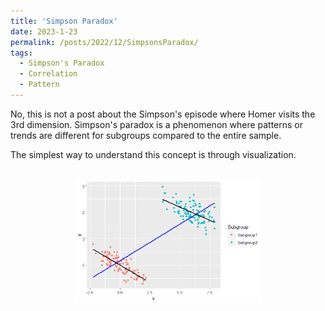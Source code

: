 ```yaml
---
title: 'Simpson Paradox'
date: 2023-1-23
permalink: /posts/2022/12/SimpsonsParadox/
tags:
  - Simpson's Paradox
  - Correlation
  - Pattern
---
```


No, this is not a post about the Simpson's episode where Homer visits the 3rd dimension. Simpson's paradox is a phenomenon where patterns or trends are different for subgroups compared to the entire sample.

The simplest way to understand this concept is through visualization. 

<p align="center">
  <br/><img src='/images/Neg_Pos.png' width="300" alt="alt attribute goes here!" title="Simpson's Paradox for Correlations">
</p>
